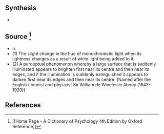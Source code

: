 ## Synthesis
- 
## Source [^1]
- $n$. 
- (1) The slight change in the hue of monochromatic light when its lightness changes as a result of white light being added to it. 
- (2) A perceptual phenomenon whereby a large surface that is suddenly illuminated appears to brighten first near its centre and then near its edges, and if the illumination is suddenly extinguished it appears to darken first near its edges and then near its centre. \[Named after the English chemist and physicist Sir William de Wiveleslie Abney (1843-1920)]
## References

[^1]: [[Home Page - A Dictionary of Psychology 4th Edition by Oxford Reference]]